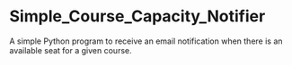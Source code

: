 # Simple_Course_Capacity_Notifier
 A simple Python program to receive an email notification when there is an available seat for a given course.
